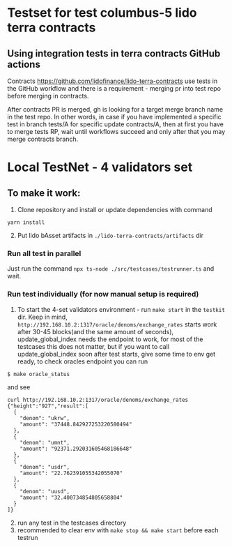 # Testset for test columbus-5 lido terra contracts

## Using integration tests in terra contracts GitHub actions
Contracts https://github.com/lidofinance/lido-terra-contracts use tests in the GitHub workflow and there is a requirement - merging pr into test repo before merging in contracts.

After contracts PR is merged, gh is looking for a target merge branch name in the test repo. In other words, in case if you have implemented a specific test in branch tests/A for specific update contracts/A, then at first you have to merge tests RP, wait until workflows succeed and only after that you may merge contracts branch.

# Local TestNet - 4 validators set
## To make it work:
1) Clone repository and install or update dependencies with command
```shell
yarn install
```
2) Put lido bAsset artifacts in `./lido-terra-contracts/artifacts` dir
### Run all test in parallel
Just run the command `npx ts-node ./src/testcases/testrunner.ts` and wait.
### Run test individually (for now manual setup is required)
1) To start the 4-set validators environment - run `make start` in the `testkit` dir. Keep in mind, `http://192.168.10.2:1317/oracle/denoms/exchange_rates` starts work after 30-45 blocks(and the same amount of seconds), update_global_index needs the endpoint to work, for most of the testcases this does not matter, but if you want to call update_global_index soon after test starts, give some time to env get ready, to check oracles endpoint you can run 
```shell
$ make oracle_status
```
and see
```shell
curl http://192.168.10.2:1317/oracle/denoms/exchange_rates
{"height":"927","result":[
  {
    "denom": "ukrw",
    "amount": "37448.842927253220580494"
  },
  {
    "denom": "umnt",
    "amount": "92371.292031605468186648"
  },
  {
    "denom": "usdr",
    "amount": "22.762391055342055070"
  },
  {
    "denom": "uusd",
    "amount": "32.400734854805658804"
  }
]}
```
2) run any test in the testcases directory
3) recommended to clear env with `make stop && make start` before each testrun